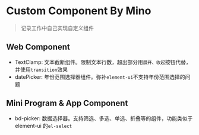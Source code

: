 # Custom Component By Mino

> 记录工作中自己实现自定义组件

## Web Component

- TextClamp: 文本截断组件。限制文本行数，超出部分用`展开、收起`按钮代替，并使用`transition`效果
- datePicker: 年份范围选择器组件。弥补`element-ui`不支持年份范围选择的问题

## Mini Program & App Component

- bd-picker: 数据选择器。支持筛选、多选、单选、折叠等的组件，功能类似于 element-ui 的`el-select`
